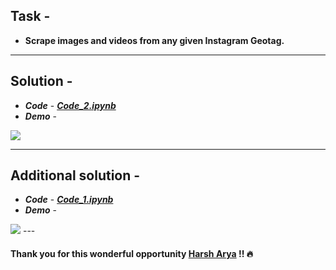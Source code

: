 ## Task -
- **Scrape images and videos from any given Instagram Geotag.**
---
## Solution -
- **_Code_** - [**_Code_2.ipynb_**](https://github.com/AparGarg99/Web-scraping-with-python/blob/master/Scraping%20Instagram%20for%20Visual%20Media/Code_2.ipynb)
- **_Demo_** -
<img src="https://user-images.githubusercontent.com/54896849/84589901-9ee9e700-ae4f-11ea-8ad1-14436ec5ed47.gif">

---
## Additional solution -
- **_Code_** - [**_Code_1.ipynb_**](https://github.com/AparGarg99/Web-scraping-with-python/blob/master/Scraping%20Instagram%20for%20Visual%20Media/Code_1.ipynb)
- **_Demo_** -
<img src="https://user-images.githubusercontent.com/54896849/84589160-685d9d80-ae4a-11ea-98fc-42d8ae409a4d.gif">
---

#### Thank you for this wonderful opportunity [Harsh Arya](https://www.youtube.com/channel/UCiGMwwKgbsa63nytuQ0YgXg) !! :fire:
